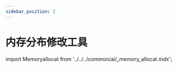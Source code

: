 ```yaml
---
sidebar_position: 2
---
```


# 内存分布修改工具

import Memoryallocat from '../../../common/ai/\_memory_allocat.mdx';

<Memoryallocat />
